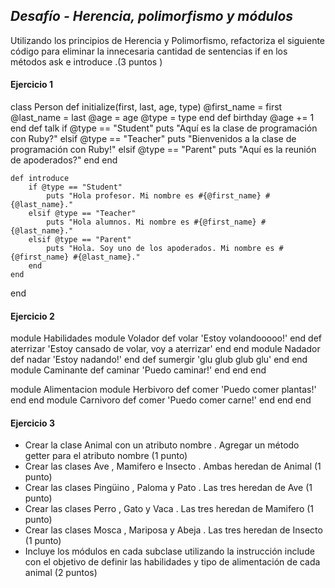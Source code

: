 ## *Desafío - Herencia, polimorfismo y módulos*

Utilizando los principios de Herencia y Polimorfismo, refactoriza el siguiente código para eliminar la innecesaria cantidad de sentencias if en los métodos ask e introduce .(3 puntos )

#### Ejercicio 1

class Person
    def initialize(first, last, age, type)
        @first_name = first
        @last_name = last
        @age = age
        @type = type
    end
    def birthday
        @age += 1
    end
    def talk
        if @type == "Student"
            puts "Aquí es la clase de programación con Ruby?"
        elsif @type == "Teacher"
            puts "Bienvenidos a la clase de programación con Ruby!"
        elsif @type == "Parent"
            puts "Aquí es la reunión de apoderados?"
        end
    end

    def introduce
        if @type == "Student"
            puts "Hola profesor. Mi nombre es #{@first_name} #{@last_name}."
        elsif @type == "Teacher"
            puts "Hola alumnos. Mi nombre es #{@first_name} #{@last_name}."
        elsif @type == "Parent"
            puts "Hola. Soy uno de los apoderados. Mi nombre es #{@first_name} #{@last_name}."
        end
    end
end

#### Ejercicio 2

module Habilidades
    module Volador
        def volar
            'Estoy volandooooo!'
        end
        def aterrizar
            'Estoy cansado de volar, voy a aterrizar'
        end
    end
    module Nadador
        def nadar
            'Estoy nadando!'
        end
        def sumergir
            'glu glub glub glu'
        end
    end
    module Caminante
        def caminar
            'Puedo caminar!'
        end
    end
end

module Alimentacion
    module Herbivoro
        def comer
            'Puedo comer plantas!'
        end
    end
    module Carnivoro
        def comer
            'Puedo comer carne!'
        end
    end
end


#### Ejercicio 3

 + Crear la clase Animal con un atributo nombre . Agregar un método getter para el atributo
nombre (1 punto)
 + Crear las clases Ave , Mamifero e Insecto . Ambas heredan de Animal (1 punto)
 + Crear las clases Pingüino , Paloma y Pato . Las tres heredan de Ave (1 punto)
 + Crear las clases Perro , Gato y Vaca . Las tres heredan de Mamifero (1 punto)
 + Crear las clases Mosca , Mariposa y Abeja . Las tres heredan de Insecto (1 punto)
 + Incluye los módulos en cada subclase utilizando la instrucción include con el objetivo de
definir las habilidades y tipo de alimentación de cada animal (2 puntos)